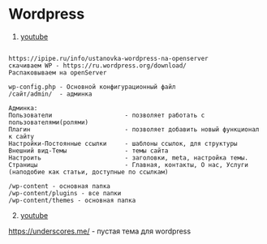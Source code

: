 # Wordpress
1) [youtube]( https://www.youtube.com/watch?v=G2toms4-3wI&list=PL0lO_mIqDDFVN2Xd2N9CwheG0k_299z1q )
 

```

https://ipipe.ru/info/ustanovka-wordpress-na-openserver
скачиваем WP - https://ru.wordpress.org/download/
Распаковываем на openServer

wp-config.php - Основной конфигурационный файл
/сайт/admin/  - админка

Админка:
Пользователи                    - позволяет работать с пользователями(ролями)
Плагин                          - позволяет добавить новый функционал к сайту
Настройки-Постоянные ссылки     - шаблоны ссылок, для структуры
Внешний вид-Темы                - темы сайта
Настроить                       - заголовки, meta, настройка темы.
Страницы                        - Главная, контакты, О нас, Услуги (наподобие как статьи, доступные по ссылкам)

/wp-content - основная папка
/wp-content/plugins - все папки
/wp-content/themes - основная папка

```

2) [youtube]( https://www.youtube.com/watch?v=u_3BfxwkjWw )

https://underscores.me/ - пустая тема для wordpress


